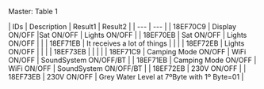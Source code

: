 Master: Table 1

| IDs | Description | Result1 | Result2 |
| --- | --- |
| 18EF70C9 | Display ON/OFF |Sat ON/OFF | Lights ON/OFF |
| 18EF70EB | Sat ON/OFF | Lights ON/OFF | |
| 18EF71EB | It receives a lot of things | | |
| 18EF72EB | Lights ON/OFF | | |
| 18EF73EB | | | |
| 18EF71C9 | Camping Mode ON/OFF | WiFi ON/OFF | SoundSystem ON/OFF/BT |
| 18EF71EB | Camping Mode ON/OFF | WiFi ON/OFF | SoundSystem ON/OFF/BT |
| 18EF72EB | 230V ON/OFF |
| 18EF73EB | 230V ON/OFF | Grey Water Level at 7ºByte with 1º Byte=01 |
